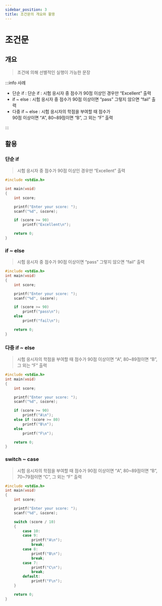 ```yaml
---
sidebar_position: 3
title: 조건문의 개요와 활용
---
```


# 조건문

## 개요

> 조건에 의해 선별적인 실행이 가능한 문장

:::info 사례

- 단순 if : 단순 if : 시험 응시자 중 점수가 90점 이상인 경우만 “Excellent” 출력
- if ~ else : 시험 응시자 중 점수가 90점 이상이면 “pass” 그렇지 않으면 “fail” 출력
- 다중 if ~ else : 시험 응시자의 학점을 부여할 때 점수가  
  90점 이상이면 “A”, 80~89점이면 “B”, 그 외는 “F” 출력

:::

## 활용

### 단순 if

> 시험 응시자 중 점수가 90점 이상인 경우만 “Excellent” 출력

```c
#include <stdio.h>

int main(void)
{
    int score;

    printf("Enter your score: ");
    scanf("%d", &score);

    if (score >= 90)
        printf("Excellent\n");

    return 0;
}
```

### if ~ else

> 시험 응시자 중 점수가 90점 이상이면 “pass” 그렇지 않으면 “fail” 출력

```c
#include <stdio.h>
int main(void)
{
    int score;

    printf("Enter your score: ");
    scanf("%d", &score);

    if (score >= 90)
        printf("pass\n");
    else
        printf("fail\n");

    return 0;
}
```

### 다중 if ~ else

> 시험 응시자의 학점을 부여할 때 점수가 90점 이상이면 “A”, 80~89점이면 “B”, 그 외는 “F” 출력

```c
#include <stdio.h>
int main(void)
{
    int score;

    printf("Enter your score: ");
    scanf("%d", &score);

    if (score >= 90)
        printf("A\n");
    else if (score >= 80)
        printf("B\n");
    else
        printf("F\n");

    return 0;
}
```

### switch ~ case

> 시험 응시자의 학점을 부여할 때 점수가 90점 이상이면 “A”, 80~89점이면 “B”, 70~79점이면 “C”, 그 외는 “F” 출력

```c
#include <stdio.h>
int main(void)
{
    int score;

    printf("Enter your score: ");
    scanf("%d", &score);

    switch (score / 10)
    {
        case 10:
        case 9:
            printf("A\n");
            break;
        case 8:
            printf("B\n");
            break;
        case 7:
            printf("C\n");
            break;
        default:
            printf("F\n");
    }

    return 0;
}
```
